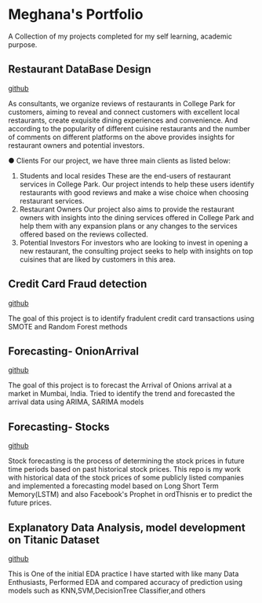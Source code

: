 # Meghana's Portfolio

A Collection of my projects completed for my self learning, academic purpose.


## Restaurant DataBase Design
[github](https://github.com/meghanacr/Restaurant-Database-Design)

As consultants, we organize reviews of restaurants in College Park for customers, aiming to reveal and connect customers with excellent local restaurants, create exquisite dining experiences and convenience. And according to the popularity of different cuisine restaurants and the number of comments on different platforms on the above provides insights for restaurant owners and potential investors.


● Clients For our project, we have three main clients as listed below:
1. Students and local resides
These are the end-users of restaurant services in College Park. Our project intends to help these users identify restaurants with good reviews and make a wise choice when choosing restaurant services.
2. Restaurant Owners
Our project also aims to provide the restaurant owners with insights into the dining services offered in College Park and help them with any expansion plans or any changes to the services offered based on the reviews collected.
3. Potential Investors
For investors who are looking to invest in opening a new restaurant, the consulting project seeks to help with insights on top cuisines that are liked by customers in this area.


## Credit Card Fraud detection

[github](https://github.com/meghanacr/credit-card-fraud-detection)

The goal of this project is to identify fradulent credit card transactions using SMOTE and Random Forest methods

## Forecasting- OnionArrival


[github](https://github.com/meghanacr/forecasting-onion-arrival)

The goal of this project is to forecast the Arrival of Onions arrival at a market in Mumbai, India. Tried to identify the trend and forecasted the arrival data using ARIMA, SARIMA models


## Forecasting- Stocks

[github](https://github.com/meghanacr/forecatsing-stocks)

Stock forecasting is the process of determining the stock prices in future time periods based on past historical stock prices.
This repo is my work with historical data of the stock prices of some publicly listed companies and implemented a forecasting model based on Long Short Term Memory(LSTM) and also Facebook's Prophet in ordThisnis er to predict the future prices.


## Explanatory Data Analysis, model development on Titanic Dataset

[github](https://github.com/meghanacr/titanic-model-development)

This is One of the initial EDA practice I have started with like many Data Enthusiasts, Performed EDA and compared accuracy of prediction using models such as KNN,SVM,DecisionTree Classifier,and others













